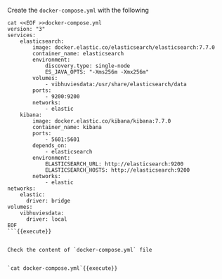 Create the `docker-compose.yml` with the following

```
cat <<EOF >>docker-compose.yml
version: "3"
services:
    elasticsearch:
        image: docker.elastic.co/elasticsearch/elasticsearch:7.7.0
        container_name: elasticsearch
        environment:
            discovery.type: single-node
            ES_JAVA_OPTS: "-Xms256m -Xmx256m"
        volumes:
            - vibhuviesdata:/usr/share/elasticsearch/data
        ports:
            - 9200:9200
        networks:
            - elastic
    kibana:
        image: docker.elastic.co/kibana/kibana:7.7.0
        container_name: kibana
        ports:
            - 5601:5601
        depends_on:
            - elasticsearch
        environment:
            ELASTICSEARCH_URL: http://elasticsearch:9200
            ELASTICSEARCH_HOSTS: http://elasticsearch:9200
        networks:
            - elastic
networks:
    elastic:
      driver: bridge  
volumes:
    vibhuviesdata:
      driver: local
EOF
```{{execute}}


Check the content of `docker-compose.yml` file 


`cat docker-compose.yml`{{execute}}


